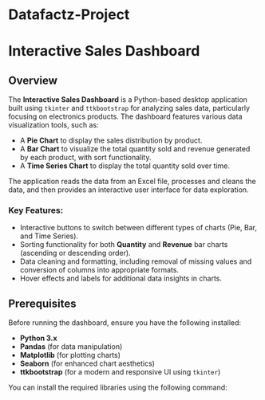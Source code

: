 # Datafactz-Project
# Interactive Sales Dashboard

## Overview
The **Interactive Sales Dashboard** is a Python-based desktop application built using `tkinter` and `ttkbootstrap` for analyzing sales data, particularly focusing on electronics products. The dashboard features various data visualization tools, such as:

- A **Pie Chart** to display the sales distribution by product.
- A **Bar Chart** to visualize the total quantity sold and revenue generated by each product, with sort functionality.
- A **Time Series Chart** to display the total quantity sold over time.

The application reads the data from an Excel file, processes and cleans the data, and then provides an interactive user interface for data exploration.

### Key Features:
- Interactive buttons to switch between different types of charts (Pie, Bar, and Time Series).
- Sorting functionality for both **Quantity** and **Revenue** bar charts (ascending or descending order).
- Data cleaning and formatting, including removal of missing values and conversion of columns into appropriate formats.
- Hover effects and labels for additional data insights in charts.

## Prerequisites
Before running the dashboard, ensure you have the following installed:

- **Python 3.x**
- **Pandas** (for data manipulation)
- **Matplotlib** (for plotting charts)
- **Seaborn** (for enhanced chart aesthetics)
- **ttkbootstrap** (for a modern and responsive UI using `tkinter`)

You can install the required libraries using the following command:


